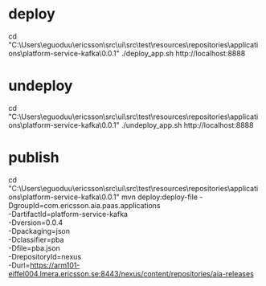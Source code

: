 # deploy
cd "C:\Users\eguoduu\ericsson\src\ui\src\test\resources\repositories\applications\platform-service-kafka\0.0.1"
./deploy_app.sh http://localhost:8888


# undeploy
cd "C:\Users\eguoduu\ericsson\src\ui\src\test\resources\repositories\applications\platform-service-kafka\0.0.1"
./undeploy_app.sh http://localhost:8888



# publish
cd "C:\Users\eguoduu\ericsson\src\ui\src\test\resources\repositories\applications\platform-service-kafka\0.0.1"
mvn deploy:deploy-file -DgroupId=com.ericsson.aia.paas.applications \
  -DartifactId=platform-service-kafka \
  -Dversion=0.0.4 \
  -Dpackaging=json \
  -Dclassifier=pba \
  -Dfile=pba.json \
  -DrepositoryId=nexus  \
  -Durl=https://arm101-eiffel004.lmera.ericsson.se:8443/nexus/content/repositories/aia-releases
